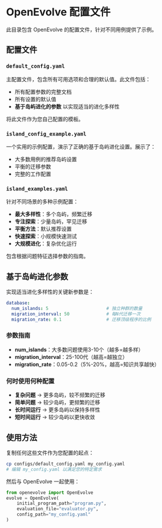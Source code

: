 # OpenEvolve 配置文件

此目录包含 OpenEvolve 的配置文件，针对不同用例提供了示例。

## 配置文件

### `default_config.yaml`
主配置文件，包含所有可用选项和合理的默认值。此文件包括：
- 所有配置参数的完整文档
- 所有设置的默认值
- **基于岛屿进化的参数** 以实现适当的进化多样性

将此文件作为您自己配置的模板。

### `island_config_example.yaml`
一个实用的示例配置，演示了正确的基于岛屿进化设置。展示了：
- 大多数用例的推荐岛屿设置
- 平衡的迁移参数
- 完整的工作配置

### `island_examples.yaml`
针对不同场景的多种示例配置：
- **最大多样性**：多个岛屿，频繁迁移
- **专注探索**：少量岛屿，罕见迁移
- **平衡方法**：默认推荐设置
- **快速探索**：小规模快速测试
- **大规模进化**：复杂优化运行

包含根据问题特征选择参数的指南。

## 基于岛屿进化参数

实现适当进化多样性的关键新参数是：

```yaml
database:
  num_islands: 5                      # 独立种群的数量
  migration_interval: 50              # 每N代迁移一次
  migration_rate: 0.1                 # 迁移顶级程序的比例
```

### 参数指南

- **num_islands**：大多数问题使用3-10个（越多=越多样）
- **migration_interval**：25-100代（越高=越独立）
- **migration_rate**：0.05-0.2（5%-20%，越高=知识共享越快）

### 何时使用何种配置

- **复杂问题** → 更多岛屿，较不频繁的迁移
- **简单问题** → 较少岛屿，更频繁的迁移
- **长时间运行** → 更多岛屿以保持多样性
- **短时间运行** → 较少岛屿以更快收敛

## 使用方法

复制任何这些文件作为您配置的起点：

```bash
cp configs/default_config.yaml my_config.yaml
# 编辑 my_config.yaml 以满足您的特定需求
```

然后与 OpenEvolve 一起使用：

```python
from openevolve import OpenEvolve
evolve = OpenEvolve(
    initial_program_path="program.py",
    evaluation_file="evaluator.py", 
    config_path="my_config.yaml"
)
```